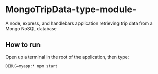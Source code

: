 # MongoTripData-type-module-
A node, express, and handlebars application retrieving trip data from a Mongo NoSQL database

## How to run
Open up a terminal in the root of the application, then type:

`DEBUG=myapp:* npm start`

